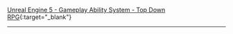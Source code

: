 [Unreal Engine 5 - Gameplay Ability System - Top Down RPG](https://www.udemy.com/course/unreal-engine-5-gas-top-down-rpg/){:target="_blank"}


---


